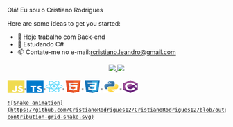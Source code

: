  Olá! Eu sou o Cristiano Rodrigues 


Here are some ideas to get you started:

- 🔭 Hoje trabalho com Back-end
- 🌱 Estudando C#
- 📫 Contate-me no e-mail:rcristiano.leandro@gmail.com
<div align="center">
  <a href="https://github.com/CristianoRodrigues12">
  <img height="180em" src="https://github-readme-stats.vercel.app/api?  username=CristianoRodrigues12&show_icons=true&theme=dracula&include_all_commits=true&count_private=true"/>
  <img height="180em" src="https://github-readme-stats.vercel.app/api/top-langs/?username=CristianoRodrigues12&layout=compact&langs_count=7&theme=dracula"/>
</div>

<div style="display: inline_block"><br>
  <img align="center" alt="Cris-Js" height="30" width="40" src="https://raw.githubusercontent.com/devicons/devicon/master/icons/javascript/javascript-plain.svg">
  <img align="center" alt="Cris-Ts" height="30" width="40" src="https://raw.githubusercontent.com/devicons/devicon/master/icons/typescript/typescript-plain.svg">
  <img align="center" alt="Cris-React" height="30" width="40" src="https://raw.githubusercontent.com/devicons/devicon/master/icons/react/react-original.svg">
  <img align="center" alt="Cris-HTML" height="30" width="40" src="https://raw.githubusercontent.com/devicons/devicon/master/icons/html5/html5-original.svg">
  <img align="center" alt="Cris-CSS" height="30" width="40" src="https://raw.githubusercontent.com/devicons/devicon/master/icons/css3/css3-original.svg">
  <img align="center" alt="Cris-Python" height="30" width="40" src="https://raw.githubusercontent.com/devicons/devicon/master/icons/python/python-original.svg">
  <img align="center" alt="Cris-Csharp" height="30" width="40" src="https://raw.githubusercontent.com/devicons/devicon/master/icons/csharp/csharp-original.svg">
    
    ![Snake animation](https://github.com/CristianoRodrigues12/CristianoRodrigues12/blob/output/github-contribution-grid-snake.svg)
</div>
